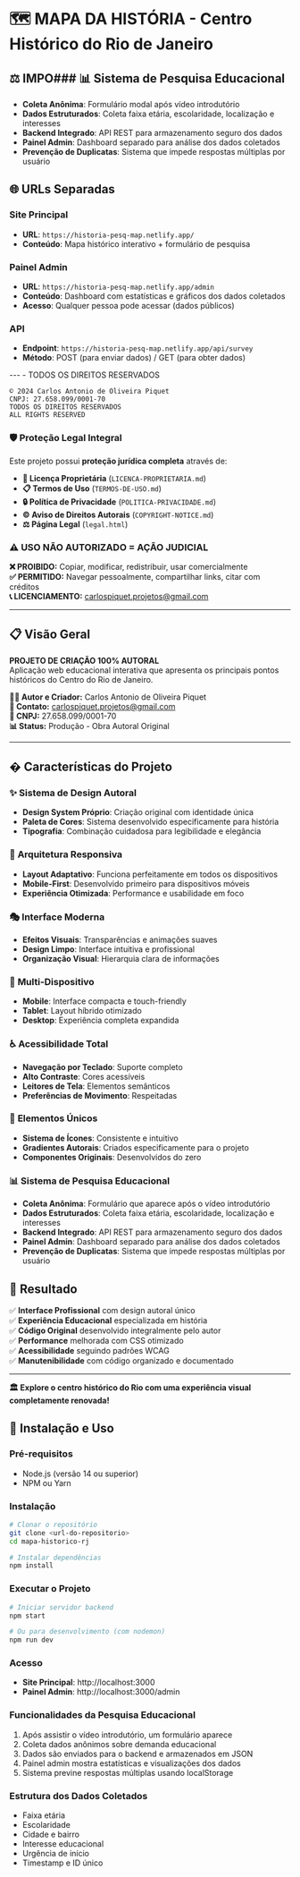 # 🗺️ MAPA DA HISTÓRIA - Centro Histórico do Rio de Janeiro

## ⚖️ IMPO### 📊 **Sistema de Pesquisa Educacional**
- **Coleta Anônima**: Formulário modal após vídeo introdutório
- **Dados Estruturados**: Coleta faixa etária, escolaridade, localização e interesses
- **Backend Integrado**: API REST para armazenamento seguro dos dados
- **Painel Admin**: Dashboard separado para análise dos dados coletados
- **Prevenção de Duplicatas**: Sistema que impede respostas múltiplas por usuário

## 🌐 **URLs Separadas**

### Site Principal
- **URL**: `https://historia-pesq-map.netlify.app/`
- **Conteúdo**: Mapa histórico interativo + formulário de pesquisa

### Painel Admin
- **URL**: `https://historia-pesq-map.netlify.app/admin`
- **Conteúdo**: Dashboard com estatísticas e gráficos dos dados coletados
- **Acesso**: Qualquer pessoa pode acessar (dados públicos)

### API
- **Endpoint**: `https://historia-pesq-map.netlify.app/api/survey`
- **Método**: POST (para enviar dados) / GET (para obter dados)

--- - TODOS OS DIREITOS RESERVADOS

```
© 2024 Carlos Antonio de Oliveira Piquet
CNPJ: 27.658.099/0001-70
TODOS OS DIREITOS RESERVADOS
ALL RIGHTS RESERVED
```

### 🛡️ Proteção Legal Integral
Este projeto possui **proteção jurídica completa** através de:

- **📄 Licença Proprietária** (`LICENCA-PROPRIETARIA.md`)
- **📋 Termos de Uso** (`TERMOS-DE-USO.md`) 
- **🔒 Política de Privacidade** (`POLITICA-PRIVACIDADE.md`)
- **© Aviso de Direitos Autorais** (`COPYRIGHT-NOTICE.md`)
- **⚖️ Página Legal** (`legal.html`)

### ⚠️ USO NÃO AUTORIZADO = AÇÃO JUDICIAL

**❌ PROIBIDO:** Copiar, modificar, redistribuir, usar comercialmente  
**✅ PERMITIDO:** Navegar pessoalmente, compartilhar links, citar com créditos  
**📞 LICENCIAMENTO:** carlospiquet.projetos@gmail.com

---

## 📋 Visão Geral

**PROJETO DE CRIAÇÃO 100% AUTORAL**  
Aplicação web educacional interativa que apresenta os principais pontos históricos do Centro do Rio de Janeiro.

**👨‍🏫 Autor e Criador:** Carlos Antonio de Oliveira Piquet  
**📧 Contato:** carlospiquet.projetos@gmail.com  
**🏢 CNPJ:** 27.658.099/0001-70  
**📊 Status:** Produção - Obra Autoral Original

---

## � Características do Projeto

### ✨ **Sistema de Design Autoral**
- **Design System Próprio**: Criação original com identidade única
- **Paleta de Cores**: Sistema desenvolvido especificamente para história
- **Tipografia**: Combinação cuidadosa para legibilidade e elegância

### 🎯 **Arquitetura Responsiva**
- **Layout Adaptativo**: Funciona perfeitamente em todos os dispositivos
- **Mobile-First**: Desenvolvido primeiro para dispositivos móveis
- **Experiência Otimizada**: Performance e usabilidade em foco

### 🎭 **Interface Moderna**
- **Efeitos Visuais**: Transparências e animações suaves
- **Design Limpo**: Interface intuitiva e profissional
- **Organização Visual**: Hierarquia clara de informações

### 📱 **Multi-Dispositivo**
- **Mobile**: Interface compacta e touch-friendly
- **Tablet**: Layout híbrido otimizado
- **Desktop**: Experiência completa expandida

### ♿ **Acessibilidade Total**
- **Navegação por Teclado**: Suporte completo
- **Alto Contraste**: Cores acessíveis
- **Leitores de Tela**: Elementos semânticos
- **Preferências de Movimento**: Respeitadas

### 🎨 **Elementos Únicos**
- **Sistema de Ícones**: Consistente e intuitivo
- **Gradientes Autorais**: Criados especificamente para o projeto
- **Componentes Originais**: Desenvolvidos do zero

### 📊 **Sistema de Pesquisa Educacional**
- **Coleta Anônima**: Formulário que aparece após o vídeo introdutório
- **Dados Estruturados**: Coleta faixa etária, escolaridade, localização e interesses
- **Backend Integrado**: API REST para armazenamento seguro dos dados
- **Painel Admin**: Dashboard separado para análise dos dados coletados
- **Prevenção de Duplicatas**: Sistema que impede respostas múltiplas por usuário

## 🎯 **Resultado**

✅ **Interface Profissional** com design autoral único  
✅ **Experiência Educacional** especializada em história  
✅ **Código Original** desenvolvido integralmente pelo autor  
✅ **Performance** melhorada com CSS otimizado  
✅ **Acessibilidade** seguindo padrões WCAG  
✅ **Manutenibilidade** com código organizado e documentado  

---

**🏛️ Explore o centro histórico do Rio com uma experiência visual completamente renovada!**

## 🚀 **Instalação e Uso**

### Pré-requisitos
- Node.js (versão 14 ou superior)
- NPM ou Yarn

### Instalação
```bash
# Clonar o repositório
git clone <url-do-repositorio>
cd mapa-historico-rj

# Instalar dependências
npm install
```

### Executar o Projeto
```bash
# Iniciar servidor backend
npm start

# Ou para desenvolvimento (com nodemon)
npm run dev
```

### Acesso
- **Site Principal**: http://localhost:3000
- **Painel Admin**: http://localhost:3000/admin

### Funcionalidades da Pesquisa Educacional
1. Após assistir o vídeo introdutório, um formulário aparece
2. Coleta dados anônimos sobre demanda educacional
3. Dados são enviados para o backend e armazenados em JSON
4. Painel admin mostra estatísticas e visualizações dos dados
5. Sistema previne respostas múltiplas usando localStorage

### Estrutura dos Dados Coletados
- Faixa etária
- Escolaridade
- Cidade e bairro
- Interesse educacional
- Urgência de início
- Timestamp e ID único